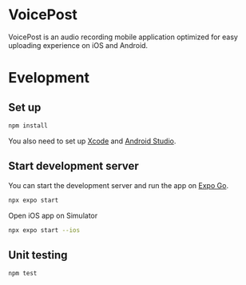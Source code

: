 # VoicePost

VoicePost is an audio recording mobile application optimized for easy uploading experience on iOS and Android.

# Evelopment

## Set up

   ```bash
   npm install
   ```

You also need to set up [Xcode](https://docs.expo.dev/workflow/ios-simulator/) and [Android Studio](https://docs.expo.dev/workflow/android-studio-emulator/).

## Start development server

You can start the development server and run the app on [Expo Go](https://expo.dev/go).

   ```bash
   npx expo start
   ```

Open iOS app on Simulator

   ```bash
   npx expo start --ios
   ```

## Unit testing

   ```bash
   npm test
   ```
